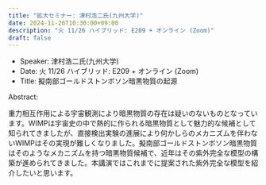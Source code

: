 ```yaml
---
title: "拡大セミナー: 津村浩二氏(九州大学)"
date: 2024-11-26T10:30:00+09:00
description: "火 11/26 ハイブリッド: E209 + オンライン (Zoom)"
draft: false
---
```


- Speaker:
津村浩二氏(九州大学)
- Date:
火 11/26 ハイブリッド: E209 + オンライン (Zoom)
- Title:
擬南部ゴールドストンボソン暗黒物質の起源

<!--more-->
Abstract:

重力相互作用による宇宙観測により暗黒物質の存在は疑いのないものとなっています。WIMPは宇宙史の中で熱的に作られる暗黒物質として魅力的な候補として知られてきましたが、直接検出実験の進展により何かしらのメカニズムを伴わないWIMPはその実現が難しくなりました。擬南部ゴールドストンボソン暗黒物質はそのようなメカニズムを持つ暗黒物質候補で、近年はその紫外完全な模型の構築が進められてきました。本講演ではこれまでに提案された紫外完全な模型を紹介したいと思います。